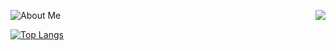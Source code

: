 ![About Me](https://github.com/bufgix/bufgix/blob/master/ttt(1).gif)
<img align="right" src="https://github-readme-stats.vercel.app/api?username=bufgix&show_icons=true">

[![Top Langs](https://github-readme-stats.vercel.app/api/top-langs/?username=bufgix&layout=compact)](https://github.com/anuraghazra/github-readme-stats)
